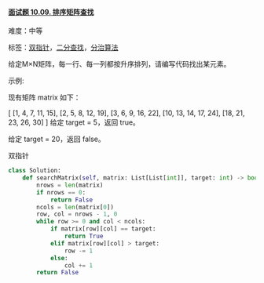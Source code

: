 #### [面试题 10.09. 排序矩阵查找](https://leetcode-cn.com/problems/sorted-matrix-search-lcci/)

难度：中等

标签：[双指针](../原理/双指针.md)，[二分查找](../原理/二分查找.md)，[分治算法](../原理/分治算法.md)

给定M×N矩阵，每一行、每一列都按升序排列，请编写代码找出某元素。

示例:

现有矩阵 matrix 如下：

[
  [1,   4,  7, 11, 15],
  [2,   5,  8, 12, 19],
  [3,   6,  9, 16, 22],
  [10, 13, 14, 17, 24],
  [18, 21, 23, 26, 30]
]
给定 target = 5，返回 true。

给定 target = 20，返回 false。



双指针

```python
class Solution:
    def searchMatrix(self, matrix: List[List[int]], target: int) -> bool:
        nrows = len(matrix)
        if nrows == 0:
            return False
        ncols = len(matrix[0])
        row, col = nrows - 1, 0
        while row >= 0 and col < ncols:
            if matrix[row][col] == target:
                return True
            elif matrix[row][col] > target:
                row -= 1
            else:
                col += 1
        return False
```

